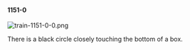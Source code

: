 #### 1151-0
![train-1151-0-0.png](https://github.com/lil-lab/nlvr/raw/master/nlvr/train/images/56/train-1151-0-0.png "train-1151-0-0.png")

There is a black circle closely touching the bottom of a box.